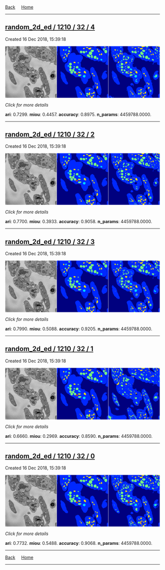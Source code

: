 
[Back](..)&nbsp;&nbsp;&nbsp;&nbsp;&nbsp;[Home](https://leapmanlab.github.io/snapshots)

---

<div class="summary"><a href="4"><h2>random_2d_ed / 1210 / 32 / 4</h2></a><p>Created 16 Dec 2018, 15:39:18
</p><a href="4"><img src="4/media/summary.png" align="center"></a><p>
<i>Click for more details</i>
</p></div>

**ari**: 0.7299. **miou**: 0.4457. **accuracy**: 0.8975. **n_params**: 4459788.0000. 

---

<div class="summary"><a href="2"><h2>random_2d_ed / 1210 / 32 / 2</h2></a><p>Created 16 Dec 2018, 15:39:18
</p><a href="2"><img src="2/media/summary.png" align="center"></a><p>
<i>Click for more details</i>
</p></div>

**ari**: 0.7700. **miou**: 0.3933. **accuracy**: 0.9058. **n_params**: 4459788.0000. 

---

<div class="summary"><a href="3"><h2>random_2d_ed / 1210 / 32 / 3</h2></a><p>Created 16 Dec 2018, 15:39:18
</p><a href="3"><img src="3/media/summary.png" align="center"></a><p>
<i>Click for more details</i>
</p></div>

**ari**: 0.7990. **miou**: 0.5088. **accuracy**: 0.9205. **n_params**: 4459788.0000. 

---

<div class="summary"><a href="1"><h2>random_2d_ed / 1210 / 32 / 1</h2></a><p>Created 16 Dec 2018, 15:39:18
</p><a href="1"><img src="1/media/summary.png" align="center"></a><p>
<i>Click for more details</i>
</p></div>

**ari**: 0.6660. **miou**: 0.2969. **accuracy**: 0.8590. **n_params**: 4459788.0000. 

---

<div class="summary"><a href="0"><h2>random_2d_ed / 1210 / 32 / 0</h2></a><p>Created 16 Dec 2018, 15:39:18
</p><a href="0"><img src="0/media/summary.png" align="center"></a><p>
<i>Click for more details</i>
</p></div>

**ari**: 0.7732. **miou**: 0.5488. **accuracy**: 0.9068. **n_params**: 4459788.0000. 

---

[Back](..)&nbsp;&nbsp;&nbsp;&nbsp;&nbsp;[Home](https://leapmanlab.github.io/snapshots)

---